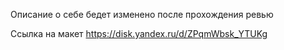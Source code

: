 Описание о себе бедет изменено после прохождения ревью

Ссылка на макет https://disk.yandex.ru/d/ZPqmWbsk_YTUKg
